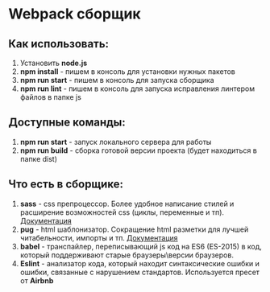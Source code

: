 <h1>Webpack сборщик</h1>

<h2>Как использовать:</h2>
<ol>
	<li>Установить <b>node.js</b></li>
	<li><b>npm install</b> - пишем в консоль для установки нужных пакетов</li>
	<li><b>npm run start</b> - пишем в консоль для запуска сборщика</li>
	<li><b>npm run lint</b> - пишем в консоль для запуска исправления линтером файлов в папке js</li>
</ol>

<h2>Доступные команды:</h2>
<ol>
	<li><b>npm run start</b> - запуск локального сервера для работы</li>
	<li><b>npm run build</b> - сборка готовой версии проекта (будет находиться в папке dist)</li>
</ol>

<h2>Что есть в сборщике:</h2>
<ol>
	<li><b>sass</b> - css препроцессор. Более удобное написание стилей и расширение возможностей css (циклы, переменные и тп).
		<a target="_blank" href="https://sass-scss.ru/guide/">Документация</a>
	</li>
	<li><b>pug</b> - html шаблонизатор. Сокращение html разметки для лучшей читабельности, импорты и тп.
		<a target="_blank" href="https://pugjs.org/api/getting-started.html">Документация</a>
	</li>
	<li><b>babel</b> - транспайлер, переписывающий js код на ES6 (ES-2015) в код, который поддерживают старые браузеры\версии браузеров.</li>
	<li><b>Eslint</b> - анализатор кода, который находит синтаксические ошибки и ошибки, связанные с нарушением стандартов. Используется пресет от 	<b>Airbnb</b></li>
</ol>
